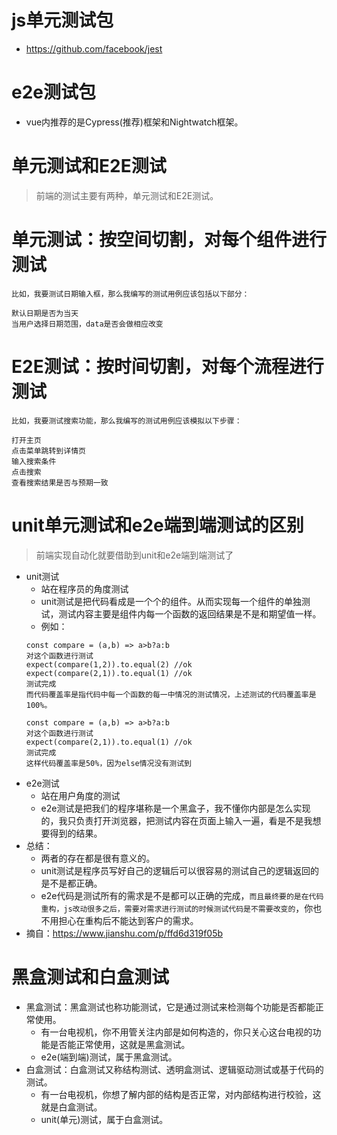 # js单元测试包
* https://github.com/facebook/jest

# e2e测试包
* vue内推荐的是Cypress(推荐)框架和Nightwatch框架。

# 单元测试和E2E测试
> 前端的测试主要有两种，单元测试和E2E测试。

# 单元测试：按空间切割，对每个组件进行测试
```
比如，我要测试日期输入框，那么我编写的测试用例应该包括以下部分：

默认日期是否为当天
当用户选择日期范围，data是否会做相应改变
```

# E2E测试：按时间切割，对每个流程进行测试
```
比如，我要测试搜索功能，那么我编写的测试用例应该模拟以下步骤：

打开主页
点击菜单跳转到详情页
输入搜索条件
点击搜索
查看搜索结果是否与预期一致
```

# unit单元测试和e2e端到端测试的区别
> 前端实现自动化就要借助到unit和e2e端到端测试了
* unit测试
    - 站在程序员的角度测试
    - unit测试是把代码看成是一个个的组件。从而实现每一个组件的单独测试，测试内容主要是组件内每一个函数的返回结果是不是和期望值一样。
    - 例如：
    ```
    const compare = (a,b) => a>b?a:b
    对这个函数进行测试
    expect(compare(1,2)).to.equal(2) //ok
    expect(compare(2,1)).to.equal(1) //ok
    测试完成
    而代码覆盖率是指代码中每一个函数的每一中情况的测试情况，上述测试的代码覆盖率是100%。
    ```
    ```
    const compare = (a,b) => a>b?a:b
    对这个函数进行测试
    expect(compare(2,1)).to.equal(1) //ok
    测试完成
    这样代码覆盖率是50%，因为else情况没有测试到
    ```
* e2e测试
    - 站在用户角度的测试
    - e2e测试是把我们的程序堪称是一个黑盒子，我不懂你内部是怎么实现的，我只负责打开浏览器，把测试内容在页面上输入一遍，看是不是我想要得到的结果。
* 总结：
    - 两者的存在都是很有意义的。
    - unit测试是程序员写好自己的逻辑后可以很容易的测试自己的逻辑返回的是不是都正确。
    - e2e代码是测试所有的需求是不是都可以正确的完成，```而且最终要的是在代码重构，js改动很多之后，需要对需求进行测试的时候测试代码是不需要改变的```，你也不用担心在重构后不能达到客户的需求。
* 摘自：https://www.jianshu.com/p/ffd6d319f05b

# 黑盒测试和白盒测试
* 黑盒测试：黑盒测试也称功能测试，它是通过测试来检测每个功能是否都能正常使用。
    - 有一台电视机，你不用管关注内部是如何构造的，你只关心这台电视的功能是否能正常使用，这就是黑盒测试。
    - e2e(端到端)测试，属于黑盒测试。
* 白盒测试：白盒测试又称结构测试、透明盒测试、逻辑驱动测试或基于代码的测试。
    - 有一台电视机，你想了解内部的结构是否正常，对内部结构进行校验，这就是白盒测试。
    - unit(单元)测试，属于白盒测试。
